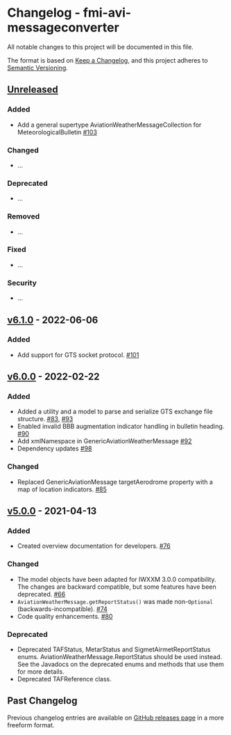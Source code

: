 # Changelog - fmi-avi-messageconverter

All notable changes to this project will be documented in this file.

The format is based on [Keep a Changelog](https://keepachangelog.com/en/1.0.0/), and this project adheres
to [Semantic Versioning](https://semver.org/spec/v2.0.0.html).

## [Unreleased]

### Added

- Add a general supertype AviationWeatherMessageCollection for MeteorologicalBulletin [#103]

### Changed

- ...

### Deprecated

- ...

### Removed

- ...

### Fixed

- ...

### Security

- ...

## [v6.1.0] - 2022-06-06

### Added

- Add support for GTS socket protocol. [#101]

## [v6.0.0] - 2022-02-22

### Added

- Added a utility and a model to parse and serialize GTS exchange file structure. [#83], [#93]
- Enabled invalid BBB augmentation indicator handling in bulletin heading. [#90]
- Add xmlNamespace in GenericAviationWeatherMessage [#92]
- Dependency updates [#98]

### Changed

- Replaced GenericAviationMessage targetAerodrome property with a map of location indicators. [#85]

## [v5.0.0] - 2021-04-13

### Added

- Created overview documentation for developers. [#76]

### Changed

- The model objects have been adapted for IWXXM 3.0.0 compatibility. The changes are backward compatible, but some features have been deprecated. [#66]
- `AviationWeatherMessage.getReportStatus()` was made non-`Optional` (backwards-incompatible). [#74]
- Code quality enhancements. [#80]

### Deprecated

- Deprecated TAFStatus, MetarStatus and SigmetAirmetReportStatus enums. AviationWeatherMessage.ReportStatus should be
  used instead. See the Javadocs on the deprecated enums and methods that use them for more details.
- Deprecated TAFReference class.

## Past Changelog

Previous changelog entries are available
on [GitHub releases page](https://github.com/fmidev/fmi-avi-messageconverter/releases) in a more freeform format.


[Unreleased]: https://github.com/fmidev/fmi-avi-messageconverter/compare/fmi-avi-messageconverter-6.1.0...HEAD

[v6.1.0]: https://github.com/fmidev/fmi-avi-messageconverter/releases/tag/fmi-avi-messageconverter-6.1.0

[v6.0.0]: https://github.com/fmidev/fmi-avi-messageconverter/releases/tag/fmi-avi-messageconverter-6.0.0

[v5.0.0]: https://github.com/fmidev/fmi-avi-messageconverter/releases/tag/fmi-avi-messageconverter-5.0.0

[#66]: https://github.com/fmidev/fmi-avi-messageconverter/issues/66

[#74]: https://github.com/fmidev/fmi-avi-messageconverter/issues/74

[#76]: https://github.com/fmidev/fmi-avi-messageconverter/issues/76

[#80]: https://github.com/fmidev/fmi-avi-messageconverter/issues/80

[#83]: https://github.com/fmidev/fmi-avi-messageconverter/issues/83

[#85]: https://github.com/fmidev/fmi-avi-messageconverter/issues/85

[#90]: https://github.com/fmidev/fmi-avi-messageconverter/issues/90

[#93]: https://github.com/fmidev/fmi-avi-messageconverter/issues/93

[#92]: https://github.com/fmidev/fmi-avi-messageconverter/pull/92

[#98]: https://github.com/fmidev/fmi-avi-messageconverter/pull/98

[#101]: https://github.com/fmidev/fmi-avi-messageconverter/issues/101

[#103]: https://github.com/fmidev/fmi-avi-messageconverter/pull/103